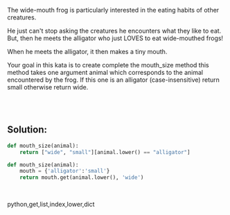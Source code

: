 The wide-mouth frog is particularly interested in the eating habits of other creatures.

He just can't stop asking the creatures he encounters what they like to eat. But, then he meets the alligator who just LOVES to eat wide-mouthed frogs!

When he meets the alligator, it then makes a tiny mouth.

Your goal in this kata is to create complete the mouth_size method this method takes one argument animal which corresponds to the animal encountered by the frog. If this one is an alligator (case-insensitive) return small otherwise return wide.


<br><br>

## Solution:
```py
def mouth_size(animal): 
    return ["wide", "small"][animal.lower() == "alligator"]
```

```py
def mouth_size(animal): 
    mouth = {'alligator':'small'}
    return mouth.get(animal.lower(), 'wide')
```


<br>

<tag>python,get,list,index,lower,dict<tag>
